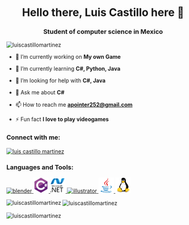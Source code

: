 <h1 align="center">Hello there, Luis Castillo here 👀</h1>
<h3 align="center">Student of computer science in Mexico</h3>

<p align="left"> <img src="https://komarev.com/ghpvc/?username=luiscastillomartinez&label=Profile%20views&color=0e75b6&style=flat" alt="luiscastillomartinez" /> </p>

- 🔭 I’m currently working on **My own Game**

- 🌱 I’m currently learning **C#, Python, Java**

- 🤝 I’m looking for help with **C#, Java**

- 💬 Ask me about **C#**

- 📫 How to reach me **apointer252@gmail.com**

- ⚡ Fun fact **I love to play videogames**

<h3 align="left">Connect with me:</h3>
<p align="left">
<a href="https://linkedin.com/in/luis castillo martinez" target="blank"><img align="center" src="https://raw.githubusercontent.com/rahuldkjain/github-profile-readme-generator/master/src/images/icons/Social/linked-in-alt.svg" alt="luis castillo martinez" height="30" width="40" /></a>
</p>

<h3 align="left">Languages and Tools:</h3>
<p align="left"> <a href="https://www.blender.org/" target="_blank" rel="noreferrer"> <img src="https://download.blender.org/branding/community/blender_community_badge_white.svg" alt="blender" width="40" height="40"/> </a> <a href="https://www.w3schools.com/cs/" target="_blank" rel="noreferrer"> <img src="https://raw.githubusercontent.com/devicons/devicon/master/icons/csharp/csharp-original.svg" alt="csharp" width="40" height="40"/> </a>  <a href="https://dotnet.microsoft.com/" target="_blank" rel="noreferrer"> <img src="https://raw.githubusercontent.com/devicons/devicon/master/icons/dot-net/dot-net-original-wordmark.svg" alt="dotnet" width="40" height="40"/> </a> <a href="https://www.adobe.com/in/products/illustrator.html" target="_blank" rel="noreferrer"> <img src="https://www.vectorlogo.zone/logos/adobe_illustrator/adobe_illustrator-icon.svg" alt="illustrator" width="40" height="40"/> </a> <a href="https://www.java.com" target="_blank" rel="noreferrer"> <img src="https://raw.githubusercontent.com/devicons/devicon/master/icons/java/java-original.svg" alt="java" width="40" height="40"/> </a> <a href="https://www.linux.org/" target="_blank" rel="noreferrer"> <img src="https://raw.githubusercontent.com/devicons/devicon/master/icons/linux/linux-original.svg" alt="linux" width="40" height="40"/> </a> 

<p><img align="left" src="https://github-readme-stats.vercel.app/api/top-langs?username=luiscastillomartinez&show_icons=true&locale=en&layout=compact" alt="luiscastillomartinez" /></p>

<p>&nbsp;<img align="center" src="https://github-readme-stats.vercel.app/api?username=luiscastillomartinez&show_icons=true&locale=en" alt="luiscastillomartinez" /></p>

<p><img align="center" src="https://github-readme-streak-stats.herokuapp.com/?user=luiscastillomartinez&" alt="luiscastillomartinez" /></p>
